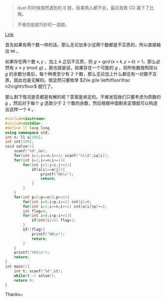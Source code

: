 > duel 的时候偶然遇到的 B 题，结果两人都不会，最后我靠 CD 赢下了比赛。
>
> 不难但是挺巧妙的一道题。

[Link](https://codeforces.com/problemset/problem/1770/C)

首先如果有两个数一样的话，那么无论加多少这两个数都是不互质的，所以直接输出 `NO` 。

如果存在两个数 $x,y$ ，加上 $k$ 之后不互质，则 $g=\gcd(x+k,y+k)>1$，那么必然有 $x\equiv y \pmod g$ 。那也就是说，如果存在一个可能的 $g$ ，将所有数按照除以 $g$ 的余数分类后，每个种类至少有 $2$ 个数，那么无论加上什么都总有一对数不互质，因此也是无解的。很显然只要枚举 $2\le g\le \left\lfloor\frac n2\right\rfloor$ 就行了。

那么剩下情况是否都是有解的呢？答案是肯定的。不难发现我们只要考虑为质数的 $g$ ，然后对于每个 $g$ 选取少于 $2$ 个数的余数，然后根据中国剩余定理就可以构造出这样一个 $k$ 。

```cpp
#include<iostream>
#include<cstdio>
#define ll long long
using namespace std;
int n; ll a[105];
int cnt[105];
void solve(){
	scanf("%d",&n);
	for(int i=1;i<=n;i+=1) scanf("%lld",&a[i]);
	for(int i=1;i<=n;i+=1){
		for(int j=1;j<i;j+=1){
			if(a[i]==a[j]){
				printf("NO\n");
				return;
			}
		}
	}
	for(int p=2;p<=n/2;p+=1){
		for(int i=0;i<p;i+=1) cnt[i]=0;
		for(int i=1;i<=n;i+=1) cnt[a[i]%p]+=1;
		int flag=0;
		for(int i=0;i<p;i+=1){
			if(cnt[i]<2) flag=1;
		}
		if(!flag){
			printf("NO\n");
			return;
		}
	}
	printf("YES\n");
	return;
}
int main(){
	int t; scanf("%d",&t);
	while(t--) solve();
	return 0;
}
```

Thanks~